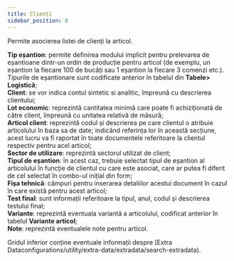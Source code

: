 ```yaml
---
title: Clienți
sidebar_position: 8
---
```


Permite asocierea listei de clienți la articol.

**Tip eșantion**: permite definirea modului implicit pentru prelevarea de eșantioane dintr-un ordin de producție pentru articol (de exemplu, un eșantion la fiecare 100 de bucăți sau 1 eșantion la fiecare 3 comenzi etc.). Tipurile de eșantionare sunt codificate anterior în tabelul din **Tabele> Logistică**;  
**Client**: se vor indica contul sintetic si analitic, împreună cu descrierea clientului;   
**Lot economic**: reprezintă cantitatea minimă care poate fi achiziționată de către client, împreună cu unitatea relativă de măsură;  
**Articol client**: reprezintă codul și descrierea pe care clientul o atribuie articolului în baza sa de date; indicând referința lor în această secțiune, acest lucru va fi raportat în toate documentele referitoare la clientul respectiv pentru acel articol;  
**Sector de utilizare**: reprezintă sectorul utilizat de client;  
**Tipul de eșantion**: în acest caz, trebuie selectat tipul de eșantion al articolului în funcție de clientul cu care este asociat, care ar putea fi diferit de cel selectat în combo-ul inițial din form;  
**Fișa tehnică**: câmpuri pentru inserarea detaliilor acestui document în cazul în care există pentru acest articol;  
**Test final**: sunt informații referitoare la tipul, anul, codul și descrierea testului final;  
**Variante**: reprezintă eventuala variantă a articolului, codificat anterior în tabelul **Variante articol**;  
**Note**: reprezintă eventualele note pentru articol.

Gridul inferior conține eventuale informații despre [Extra Dataconfigurations/utility/extra-data/extradata/search-extradata).